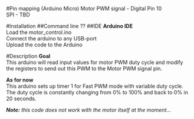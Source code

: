 #Pin mapping (Arduino Micro)
Motor PWM signal - Digital Pin 10  
SPI - TBD

#Installation
##Command line
??
##IDE
__Arduino IDE__  
Load the motor_control.ino  
Connect the arduino to any USB-port  
Upload the code to the Arduino

#Description
__Goal__  
This arduino will read input values for motor PWM duty cycle and modify the registers to send out this PWM to the Motor PWM signal pin.

__As for now__  
This arduino sets up timer 1 for Fast PWM mode with variable duty cycle.  
The duty cycle is constantly changing from 0% to 100% and back to 0% in 20 seconds.  

_**Note:** this code does not work with the motor itself at the moment..._